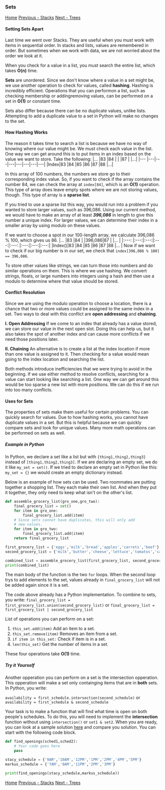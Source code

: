 ### Sets
[Home]("0-Welcome.md")
[Previous - Stacks]("1-Stacks.md")
[Next - Trees]("3-Trees.md")

#### Setting Sets Apart
Last time we went over Stacks. They are useful when you must work with items in sequential order. In stacks and lists, values are remembered in order. But sometimes when we work with data, we are not worried about the order we look at it. 

When you check for a value in a list, you must search the entire list, which takes **O(n)** time.

**Sets** are unordered. Since we don't know where a value in a set might be, we use another operation to check for values, called **hashing**. Hashing is incredibly efficient. Operations that you can performon a list, such as checking membership or addingremoving values, can be performed on a set in **O(1)** or constant time.

Sets also differ because there can be no duplicate values, unlike lists. Attempting to add a duplicate value to a set in Python will make no changes to the set.

#### How Hashing Works
The reason it takes time to search a list is because we have no way of knowing where our value might be. We must check each value in the list. One way we can get around this is to put items in an index based on the value we want to store. Take the following:
|...  |83 |84 |   |   |87 |   |...|
|---  |---|---|---|---|---|---|---|
|Index|83 |84 |85 |86 |87 |88 |...|

In this array of 100 numbers, the numbers we store go to their corresponding index value. So, if you want to check if the array contains the number 84, we can check the array at ```index[84]```, which is an **O(1)** operation. This type of array does leave empty spots where we are not storing values, though. This type of array is a **sparse list**. 

If you tried to use a sparse list this way, you would run into a problem if you wanted to store larger values, such as 396,086. Using our current method, we would have to make an array of at least ***396,086*** in length to give this number a unique index. For larger values, we can determine their index in a smaller array by using modulo on these values. 

If we want to choose a spot in our 100-length array, we calculate 396,086 % 100, which gives us 86. 
|...    |83   |84   |     |396,086|87   |     |...  |
|:---:  |:---:|:---:|:---:|:---:  |:---:|:---:|:---:|
|Index()|83   |84   |85   |86     |87   |88   |...  |
Now if we want to check if our big number is in our set, we check that ```index[396,086 % 100] == 396,086```.

To store other values like strings, we can turn those into numbers and do similar operations on them. This is where we use hashing. We convert strings, floats, or large numbers into integers using a hash and then use a modulo to determine where that value should be stored. 
#### Conflict Resolution

Since we are using the modulo operation to choose a location, there is a chance that two or more values could be assigned to the same index in a set. Two ways to deal with this conflict are **open addressing** and **chaining**.

**I. Open Addressing**
If we come to an index that already has a value stored, we can store our value in the next open slot. Doing this can help us, but it also takes the spot of another index and can cause more conflicts if we need those positions later.

**II. Chaining**
An alternative is to create a list at the index location if more than one value is assigned to it. Then checking for a value would mean going to the index location and searching the list.

Both methods introduce inefficiencies that we were trying to avoid in the beginning. If we use either method to resolve conflicts, searching for a value can start looking like searching a list. One way we can get around this would be too sparse a new list with more positions. We can do this if we run into too many conflicts.

#### Uses for Sets

The properties of sets make them useful for certain problems. You can quickly search for values. Due to how hashing works, you cannot have duplicate values in a set. But this is helpful because we can quickly compare sets and look for unique values. Many more math operations can be performed on sets as well.

##### Example in Python

In Python, we declare a set like a list but with ```{thing1,thing2,thing3}``` instead of ```[thing1,thing2,thing3]```. If we are declaring an empty set, we do it like ```my_set = set()```. If we tried to declare an empty set in Python like this: ```my_set = {}``` we would create an empty dictionary instead.

Below is an example of how sets can be used. Two roommates are putting together a shopping list. They each make their own list. And when they put it together, they only need to keep what isn't on the other's list.
```python
def assemble_grocery_list(gro_one,gro_two):
    final_grocery_list = set()
    for item in gro_one:
        final_grocery_list.add(item)
    # Since sets cannot have duplicates, this will only add
    # new values.
    for item in gro_two:
        final_grocery_list.add(item)
    return final_grocery_list

first_grocery_list = {'eggs','milk','bread','apples','carrets','beef'}
second_grocery_list = {'milk','butter','cheese','lettuce','tomatos','carrets','onions','cabbage'}

combined_list = assemble_grocery_list(first_grocery_list, second_grocery_list)
print(combined_list)
```
The main body of the function is the two ```for``` loops. When the second loop trys to add elements to the set, values already in ```final_grocery_list``` will not be added again since it is a set.

The code above already has a Python implementation. To combine to sets, you write:
```final_grocery_list = first_grocery_list.union(second_grocery_list)``` or 
```final_grocery_list = first_grocery_list | second_grocery_list```

List of operations you can perform on a set:

1. ```this_set.add(item)``` Add an item to a set.
2. ```this_set.remove(item)``` Removes an item from a set.
3. ```if item in this_set:``` Check if item is in a set.
4. ```len(this_set)``` Get the number of items in a set.

These four operations take **O(1)** time.

##### Try it Yourself
Another opperation you can perform on a set is the intersection opperation. This opperation will make a set only containging items that are in **both** sets. In Python, you write:

```availability = first_schedule.intersection(second_schedule)``` or 
```availability = first_schedule & second_schedule```

Your task is to make a function that will find what time is open on both people's schedules. To do this, you will need to implement the **intersection** function without using ```intersection()``` or ```set1 & set2```.
When you are ready, you can look at a sample solution [here](./code%20examples%20and%20solutions/sets_solution.py) and compare you solution.
You can start with the following code block.
```python
def find_openings(sched1,sched2):
    # Your code goes here
    pass

stacy_schedule = {'9AM','10AM','12PM','1PM','2PM','4PM','5PM'}
markus_schedule = {'7AM','8AM','11PM','2PM','3PM'}

print(find_openings(stacy_schedule,markus_schedule))
```
[Home]("0-Welcome.md")
[Previous - Stacks]("1-Stacks.md")
[Next - Trees]("3-Trees.md")
